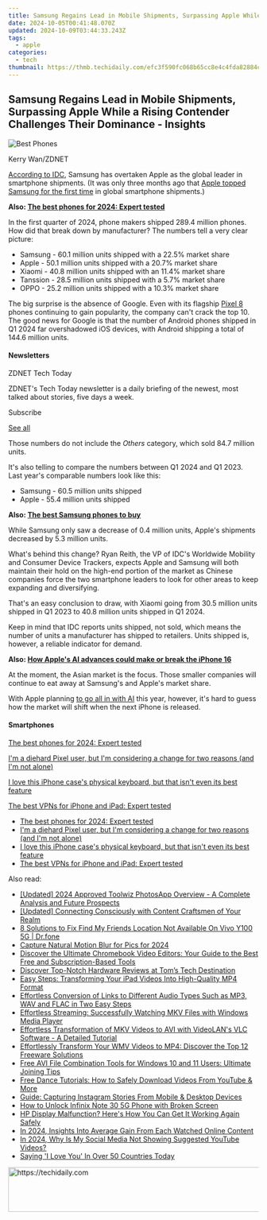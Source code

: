 ```yaml
---
title: Samsung Regains Lead in Mobile Shipments, Surpassing Apple While a Rising Contender Challenges Their Dominance - Insights
date: 2024-10-05T00:41:48.070Z
updated: 2024-10-09T03:44:33.243Z
tags:
  - apple
categories:
  - tech
thumbnail: https://thmb.techidaily.com/efc3f590fc068b65cc8e4c4fda82884c66683db0be7b320fd391a90a34b6fb91.jpg
---
```


## Samsung Regains Lead in Mobile Shipments, Surpassing Apple While a Rising Contender Challenges Their Dominance - Insights

![Best Phones](https://www.zdnet.com/a/img/resize/294be59890800469b32071a99de6557a8dd7b67b/2023/08/22/71f6e0b9-3405-43ea-972c-202a7c8bf615/best-phones-zdnet-thumb-image.jpg?auto=webp&width=1280)

Kerry Wan/ZDNET

[According to IDC](https://www.idc.com/getdoc.jsp?containerId=prUS52032524), Samsung has overtaken Apple as the global leader in smartphone shipments. (It was only three months ago that [Apple topped Samsung for the first time](https://www.zdnet.com/article/apple-tops-samsung-for-first-time-in-global-smartphone-shipments/) in global smartphone shipments.)

**Also: [The best phones for 2024: Expert tested](https://www.zdnet.com/article/best-phone/)**

In the first quarter of 2024, phone makers shipped 289.4 million phones. How did that break down by manufacturer? The numbers tell a very clear picture:

* Samsung - 60.1 million units shipped with a 22.5% market share
* Apple - 50.1 million units shipped with a 20.7% market share
* Xiaomi - 40.8 million units shipped with an 11.4% market share
* Tanssion - 28.5 million units shipped with a 5.7% market share
* OPPO - 25.2 million units shipped with a 10.3% market share

The big surprise is the absence of Google. Even with its flagship [Pixel 8](https://www.zdnet.com/article/why-googles-499-pixel-8-is-the-real-star-of-its-android-phone-lineup/) phones continuing to gain popularity, the company can't crack the top 10\. The good news for Google is that the number of Android phones shipped in Q1 2024 far overshadowed iOS devices, with Android shipping a total of 144.6 million units.

#### Newsletters

ZDNET Tech Today

ZDNET's Tech Today newsletter is a daily briefing of the newest, most talked about stories, five days a week.

 Subscribe

[See all](https://www.zdnet.com/newsletters/)

Those numbers do not include the _Others_ category, which sold 84.7 million units.

It's also telling to compare the numbers between Q1 2024 and Q1 2023\. Last year's comparable numbers look like this:

* Samsung - 60.5 million units shipped
* Apple - 55.4 million units shipped

**Also: [The best Samsung phones to buy](https://www.zdnet.com/article/best-samsung-phone/)**

While Samsung only saw a decrease of 0.4 million units, Apple's shipments decreased by 5.3 million units.

What's behind this change? Ryan Reith, the VP of IDC's Worldwide Mobility and Consumer Device Trackers, expects Apple and Samsung will both maintain their hold on the high-end portion of the market as Chinese companies force the two smartphone leaders to look for other areas to keep expanding and diversifying.

That's an easy conclusion to draw, with Xiaomi going from 30.5 million units shipped in Q1 2023 to 40.8 million units shipped in Q1 2024.

Keep in mind that IDC reports units shipped, not sold, which means the number of units a manufacturer has shipped to retailers. Units shipped is, however, a reliable indicator for demand.

**Also: [How Apple's AI advances could make or break the iPhone 16](https://www.zdnet.com/article/how-apples-ai-advances-could-make-or-break-the-iphone-16/)**

At the moment, the Asian market is the focus. Those smaller companies will continue to eat away at Samsung's and Apple's market share.

With Apple planning [to go all in with AI](https://www.zdnet.com/article/how-apples-ai-advances-could-make-or-break-the-iphone-16/) this year, however, it's hard to guess how the market will shift when the next iPhone is released.

#### Smartphones

[The best phones for 2024: Expert tested](https://www.zdnet.com/article/best-phone/ "The best phones for 2024: Expert tested")

[I'm a diehard Pixel user, but I'm considering a change for two reasons (and I'm not alone)](https://www.zdnet.com/article/im-a-diehard-pixel-user-but-im-considering-a-change-for-two-reasons-and-im-not-alone/ "I'm a diehard Pixel user, but I'm considering a change for two reasons (and I'm not alone)")

[I love this iPhone case's physical keyboard, but that isn't even its best feature](https://www.zdnet.com/article/i-love-this-iphone-cases-physical-keyboard-but-that-isnt-even-its-best-feature/ "I love this iPhone case's physical keyboard, but that isn't even its best feature")

[The best VPNs for iPhone and iPad: Expert tested](https://www.zdnet.com/article/best-iphone-vpn/ "The best VPNs for iPhone and iPad: Expert tested")

* [The best phones for 2024: Expert tested](https://www.zdnet.com/article/best-phone/ "The best phones for 2024: Expert tested")
* [I'm a diehard Pixel user, but I'm considering a change for two reasons (and I'm not alone)](https://www.zdnet.com/article/im-a-diehard-pixel-user-but-im-considering-a-change-for-two-reasons-and-im-not-alone/ "I'm a diehard Pixel user, but I'm considering a change for two reasons (and I'm not alone)")
* [I love this iPhone case's physical keyboard, but that isn't even its best feature](https://www.zdnet.com/article/i-love-this-iphone-cases-physical-keyboard-but-that-isnt-even-its-best-feature/ "I love this iPhone case's physical keyboard, but that isn't even its best feature")
* [The best VPNs for iPhone and iPad: Expert tested](https://www.zdnet.com/article/best-iphone-vpn/ "The best VPNs for iPhone and iPad: Expert tested")

<ins class="adsbygoogle"
     style="display:block"
     data-ad-format="autorelaxed"
     data-ad-client="ca-pub-7571918770474297"
     data-ad-slot="1223367746"></ins>

<ins class="adsbygoogle"
     style="display:block"
     data-ad-client="ca-pub-7571918770474297"
     data-ad-slot="8358498916"
     data-ad-format="auto"
     data-full-width-responsive="true"></ins>

<span class="atpl-alsoreadstyle">Also read:</span>
<div><ul>
<li><a href="https://article-helps.techidaily.com/updated-2024-approved-toolwiz-photosapp-overview-a-complete-analysis-and-future-prospects/"><u>[Updated] 2024 Approved Toolwiz PhotosApp Overview - A Complete Analysis and Future Prospects</u></a></li>
<li><a href="https://instagram-video-files.techidaily.com/updated-connecting-consciously-with-content-craftsmen-of-your-realm/"><u>[Updated] Connecting Consciously with Content Craftsmen of Your Realm</u></a></li>
<li><a href="https://location-fake.techidaily.com/8-solutions-to-fix-find-my-friends-location-not-available-on-vivo-y100-5g-drfone-by-drfone-virtual-android/"><u>8 Solutions to Fix Find My Friends Location Not Available On Vivo Y100 5G | Dr.fone</u></a></li>
<li><a href="https://extra-lessons.techidaily.com/capture-natural-motion-blur-for-pics-for-2024/"><u>Capture Natural Motion Blur for Pics for 2024</u></a></li>
<li><a href="https://tech-savvy.techidaily.com/discover-the-ultimate-chromebook-video-editors-your-guide-to-the-best-free-and-subscription-based-tools/"><u>Discover the Ultimate Chromebook Video Editors: Your Guide to the Best Free and Subscription-Based Tools</u></a></li>
<li><a href="https://hardware-tips.techidaily.com/discover-top-notch-hardware-reviews-at-toms-tech-destination/"><u>Discover Top-Notch Hardware Reviews at Tom’s Tech Destination</u></a></li>
<li><a href="https://tech-savvy.techidaily.com/easy-steps-transforming-your-ipad-videos-into-high-quality-mp4-format/"><u>Easy Steps: Transforming Your iPad Videos Into High-Quality MP4 Format</u></a></li>
<li><a href="https://tech-savvy.techidaily.com/effortless-conversion-of-links-to-different-audio-types-such-as-mp3-wav-and-flac-in-two-easy-steps/"><u>Effortless Conversion of Links to Different Audio Types Such as MP3, WAV and FLAC in Two Easy Steps</u></a></li>
<li><a href="https://tech-savvy.techidaily.com/effortless-streaming-successfully-watching-mkv-files-with-windows-media-player/"><u>Effortless Streaming: Successfully Watching MKV Files with Windows Media Player</u></a></li>
<li><a href="https://tech-savvy.techidaily.com/effortless-transformation-of-mkv-videos-to-avi-with-videolans-vlc-software-a-detailed-tutorial/"><u>Effortless Transformation of MKV Videos to AVI with VideoLAN's VLC Software - A Detailed Tutorial</u></a></li>
<li><a href="https://tech-savvy.techidaily.com/effortlessly-transform-your-wmv-videos-to-mp4-discover-the-top-12-freeware-solutions/"><u>Effortlessly Transform Your WMV Videos to MP4: Discover the Top 12 Freeware Solutions</u></a></li>
<li><a href="https://tech-savvy.techidaily.com/free-avi-file-combination-tools-for-windows-10-and-11-users-ultimate-joining-tips/"><u>Free AVI File Combination Tools for Windows 10 and 11 Users: Ultimate Joining Tips</u></a></li>
<li><a href="https://tech-savvy.techidaily.com/free-dance-tutorials-how-to-safely-download-videos-from-youtube-and-more/"><u>Free Dance Tutorials: How to Safely Download Videos From YouTube & More</u></a></li>
<li><a href="https://tech-savvy.techidaily.com/guide-capturing-instagram-stories-from-mobile-and-desktop-devices/"><u>Guide: Capturing Instagram Stories From Mobile & Desktop Devices</u></a></li>
<li><a href="https://unlock-android.techidaily.com/how-to-unlock-infinix-note-30-5g-phone-with-broken-screen-by-drfone-android/"><u>How to Unlock Infinix Note 30 5G Phone with Broken Screen</u></a></li>
<li><a href="https://win-solutions.techidaily.com/1723002081285-hp-display-malfunction-heres-how-you-can-get-it-working-again-safely/"><u>HP Display Malfunction? Here's How You Can Get It Working Again Safely</u></a></li>
<li><a href="https://youtube-web.techidaily.com/24-insights-into-average-gain-from-each-watched-online-content/"><u>In 2024, Insights Into Average Gain From Each Watched Online Content</u></a></li>
<li><a href="https://facebook-video-recording.techidaily.com/in-2024-why-is-my-social-media-not-showing-suggested-youtube-videos/"><u>In 2024, Why Is My Social Media Not Showing Suggested YouTube Videos?</u></a></li>
<li><a href="https://mondly-stories.techidaily.com/saying-i-love-you-in-over-50-countries-today/"><u>Saying 'I Love You' In Over 50 Countries Today</u></a></li>
</ul></div>

<!-- affiliate ads begin -->
<a href="https://appsumo.8odi.net/c/5597632/2130886/7443" target="_top" id="2130886">
  <img src="//a.impactradius-go.com/display-ad/7443-2130886" border="0" alt="https://techidaily.com" width="728" height="90"/>
</a>
<img height="0" width="0" src="https://appsumo.8odi.net/i/5597632/2130886/7443" style="position:absolute;visibility:hidden;" border="0" />
<!-- affiliate ads end -->

